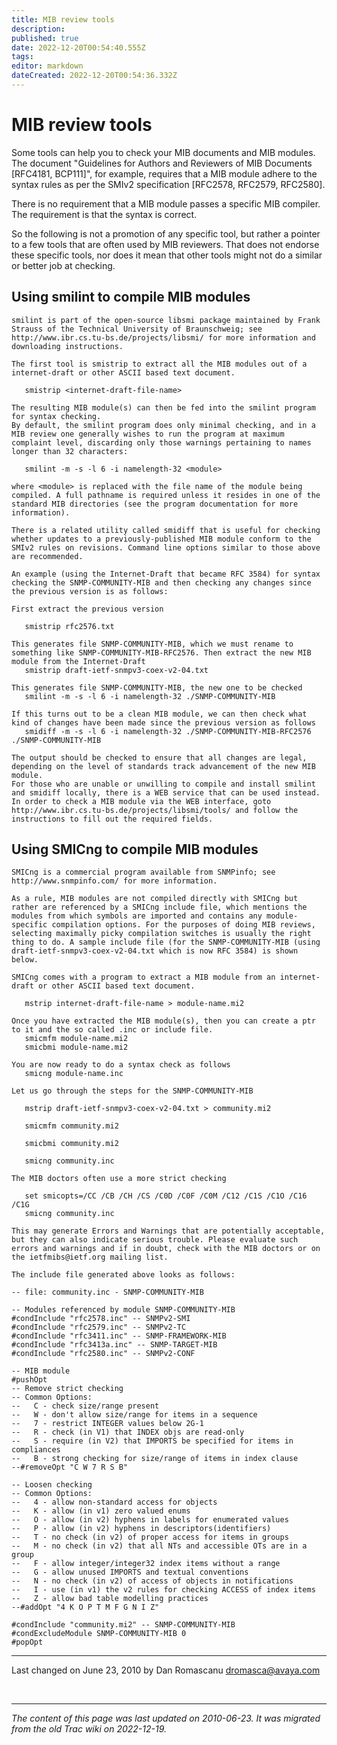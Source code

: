 ```yaml
---
title: MIB review tools
description: 
published: true
date: 2022-12-20T00:54:40.555Z
tags: 
editor: markdown
dateCreated: 2022-12-20T00:54:36.332Z
---
```


# MIB review tools 

Some tools can help you to check your MIB documents and MIB modules. The document "Guidelines for Authors and Reviewers of MIB Documents [RFC4181, BCP111]", for example, requires that a MIB module adhere to the syntax rules as per the SMIv2 specification [RFC2578, RFC2579, RFC2580]. 

There is no requirement that a MIB module passes a specific MIB compiler. The requirement is that the syntax is correct. 

So the following is not a promotion of any specific tool, but rather a pointer to a few tools that are often used by MIB reviewers. That does not endorse these specific tools, nor does it mean that other tools might not do a similar or better job at checking. 


## Using smilint to compile MIB modules

```
smilint is part of the open-source libsmi package maintained by Frank Strauss of the Technical University of Braunschweig; see http://www.ibr.cs.tu-bs.de/projects/libsmi/ for more information and downloading instructions. 

The first tool is smistrip to extract all the MIB modules out of a internet-draft or other ASCII based text document. 

   smistrip <internet-draft-file-name>

The resulting MIB module(s) can then be fed into the smilint program for syntax checking. 
By default, the smilint program does only minimal checking, and in a MIB review one generally wishes to run the program at maximum complaint level, discarding only those warnings pertaining to names longer than 32 characters: 

   smilint -m -s -l 6 -i namelength-32 <module>

where <module> is replaced with the file name of the module being compiled. A full pathname is required unless it resides in one of the standard MIB directories (see the program documentation for more information). 

There is a related utility called smidiff that is useful for checking whether updates to a previously-published MIB module conform to the SMIv2 rules on revisions. Command line options similar to those above are recommended. 

An example (using the Internet-Draft that became RFC 3584) for syntax checking the SNMP-COMMUNITY-MIB and then checking any changes since the previous version is as follows: 

First extract the previous version 

   smistrip rfc2576.txt

This generates file SNMP-COMMUNITY-MIB, which we must rename to something like SNMP-COMMUNITY-MIB-RFC2576. Then extract the new MIB module from the Internet-Draft 
   smistrip draft-ietf-snmpv3-coex-v2-04.txt

This generates file SNMP-COMMUNITY-MIB, the new one to be checked 
   smilint -m -s -l 6 -i namelength-32 ./SNMP-COMMUNITY-MIB

If this turns out to be a clean MIB module, we can then check what kind of changes have been made since the previous version as follows 
   smidiff -m -s -l 6 -i namelength-32 ./SNMP-COMMUNITY-MIB-RFC2576 ./SNMP-COMMUNITY-MIB

The output should be checked to ensure that all changes are legal, depending on the level of standards track advancement of the new MIB module. 
For those who are unable or unwilling to compile and install smilint and smidiff locally, there is a WEB service that can be used instead. In order to check a MIB module via the WEB interface, goto http://www.ibr.cs.tu-bs.de/projects/libsmi/tools/ and follow the instructions to fill out the required fields. 
```

## Using SMICng to compile MIB modules  

```
SMICng is a commercial program available from SNMPinfo; see http://www.snmpinfo.com/ for more information. 

As a rule, MIB modules are not compiled directly with SMICng but rather are referenced by a SMICng include file, which mentions the modules from which symbols are imported and contains any module-specific compilation options. For the purposes of doing MIB reviews, selecting maximally picky compilation switches is usually the right thing to do. A sample include file (for the SNMP-COMMUNITY-MIB (using draft-ietf-snmpv3-coex-v2-04.txt which is now RFC 3584) is shown below. 

SMICng comes with a program to extract a MIB module from an internet-draft or other ASCII based text document. 

   mstrip internet-draft-file-name > module-name.mi2

Once you have extracted the MIB module(s), then you can create a ptr to it and the so called .inc or include file. 
   smicmfm module-name.mi2
   smicbmi module-name.mi2

You are now ready to do a syntax check as follows 
   smicng module-name.inc

Let us go through the steps for the SNMP-COMMUNITY-MIB 

   mstrip draft-ietf-snmpv3-coex-v2-04.txt > community.mi2

   smicmfm community.mi2

   smicbmi community.mi2

   smicng community.inc

The MIB doctors often use a more strict checking 

   set smicopts=/CC /CB /CH /CS /C0D /C0F /C0M /C12 /C1S /C1O /C16 /C1G
   smicng community.inc

This may generate Errors and Warnings that are potentially acceptable, but they can also indicate serious trouble. Please evaluate such errors and warnings and if in doubt, check with the MIB doctors or on the ietfmibs@ietf.org mailing list. 

The include file generated above looks as follows: 

-- file: community.inc - SNMP-COMMUNITY-MIB

-- Modules referenced by module SNMP-COMMUNITY-MIB
#condInclude "rfc2578.inc" -- SNMPv2-SMI
#condInclude "rfc2579.inc" -- SNMPv2-TC
#condInclude "rfc3411.inc" -- SNMP-FRAMEWORK-MIB
#condInclude "rfc3413a.inc" -- SNMP-TARGET-MIB
#condInclude "rfc2580.inc" -- SNMPv2-CONF

-- MIB module
#pushOpt
-- Remove strict checking
-- Common Options:
--   C - check size/range present
--   W - don't allow size/range for items in a sequence
--   7 - restrict INTEGER values below 2G-1
--   R - check (in V1) that INDEX objs are read-only
--   S - require (in V2) that IMPORTS be specified for items in compliances
--   B - strong checking for size/range of items in index clause
--#removeOpt "C W 7 R S B"

-- Loosen checking
-- Common Options:
--   4 - allow non-standard access for objects
--   K - allow (in v1) zero valued enums
--   O - allow (in v2) hyphens in labels for enumerated values
--   P - allow (in v2) hyphens in descriptors(identifiers)
--   T - no check (in v2) of proper access for items in groups
--   M - no check (in v2) that all NTs and accessible OTs are in a group
--   F - allow integer/integer32 index items without a range
--   G - allow unused IMPORTS and textual conventions
--   N - no check (in v2) of access of objects in notifications
--   I - use (in v1) the v2 rules for checking ACCESS of index items
--   Z - allow bad table modelling practices
--#addOpt "4 K O P T M F G N I Z"

#condInclude "community.mi2" -- SNMP-COMMUNITY-MIB
#condExcludeModule SNMP-COMMUNITY-MIB 0
#popOpt
```


--------------------------------------------------------------------------------
Last changed on June 23, 2010 by Dan Romascanu dromasca@avaya.com 


&nbsp;
&nbsp;
&nbsp;

---

*The content of this page was last updated on 2010-06-23. It was migrated from the old Trac wiki on 2022-12-19.*